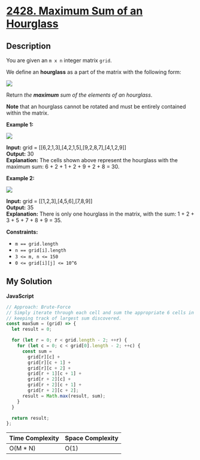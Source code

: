 # [2428. Maximum Sum of an Hourglass](https://leetcode.com/problems/maximum-sum-of-an-hourglass)

## Description

You are given an `m x n` integer matrix `grid`.

We define an **hourglass** as a part of the matrix with the following form:

![](https://assets.leetcode.com/uploads/2022/08/21/img.jpg)

Return _the **maximum** sum of the elements of an hourglass_.

**Note** that an hourglass cannot be rotated and must be entirely contained within the matrix.

**Example 1:**

![](https://assets.leetcode.com/uploads/2022/08/21/1.jpg)

**Input:** grid = [[6,2,1,3],[4,2,1,5],[9,2,8,7],[4,1,2,9]]  
**Output:** 30  
**Explanation:** The cells shown above represent the hourglass with the maximum sum: 6 + 2 + 1 + 2 + 9 + 2 + 8 = 30.

**Example 2:**

![](https://assets.leetcode.com/uploads/2022/08/21/2.jpg)

**Input:** grid = [[1,2,3],[4,5,6],[7,8,9]]  
**Output:** 35  
**Explanation:** There is only one hourglass in the matrix, with the sum: 1 + 2 + 3 + 5 + 7 + 8 + 9 = 35.

**Constraints:**

- `m == grid.length`
- `n == grid[i].length`
- `3 <= m, n <= 150`
- `0 <= grid[i][j] <= 10^6`

## My Solution

**JavaScript**

```js
// Approach: Brute-Force
// Simply iterate through each cell and sum the appropriate 6 cells in the hour-glass shape,
// keeping track of largest sum discovered.
const maxSum = (grid) => {
  let result = 0;

  for (let r = 0; r < grid.length - 2; ++r) {
    for (let c = 0; c < grid[0].length - 2; ++c) {
      const sum =
        grid[r][c] +
        grid[r][c + 1] +
        grid[r][c + 2] +
        grid[r + 1][c + 1] +
        grid[r + 2][c] +
        grid[r + 2][c + 1] +
        grid[r + 2][c + 2];
      result = Math.max(result, sum);
    }
  }

  return result;
};
```

| Time Complexity | Space Complexity |
| --------------- | ---------------- |
| O(M \* N)       | O(1)             |
